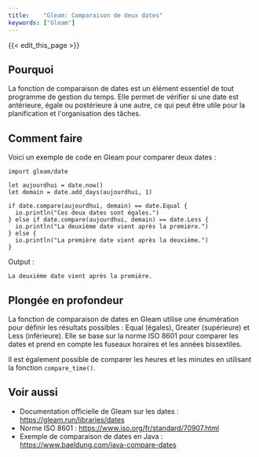 ```yaml
---
title:    "Gleam: Comparaison de deux dates"
keywords: ["Gleam"]
---
```


{{< edit_this_page >}}

## Pourquoi

La fonction de comparaison de dates est un élément essentiel de tout programme de gestion du temps. Elle permet de vérifier si une date est antérieure, égale ou postérieure à une autre, ce qui peut être utile pour la planification et l'organisation des tâches.

## Comment faire

Voici un exemple de code en Gleam pour comparer deux dates :

```Gleam
import gleam/date

let aujourdhui = date.now()
let demain = date.add_days(aujourdhui, 1)

if date.compare(aujourdhui, demain) == date.Equal {
  io.println("Ces deux dates sont égales.")
} else if date.compare(aujourdhui, demain) == date.Less {
  io.println("La deuxième date vient après la première.")
} else {
  io.println("La première date vient après la deuxième.")
}
```

Output :

```
La deuxième date vient après la première.
```

## Plongée en profondeur

La fonction de comparaison de dates en Gleam utilise une énumération pour définir les résultats possibles : Equal (égales), Greater (supérieure) et Less (inférieure). Elle se base sur la norme ISO 8601 pour comparer les dates et prend en compte les fuseaux horaires et les années bissextiles.

Il est également possible de comparer les heures et les minutes en utilisant la fonction `compare_time()`.

## Voir aussi

- Documentation officielle de Gleam sur les dates : https://gleam.run/libraries/dates
- Norme ISO 8601 : https://www.iso.org/fr/standard/70907.html
- Exemple de comparaison de dates en Java : https://www.baeldung.com/java-compare-dates